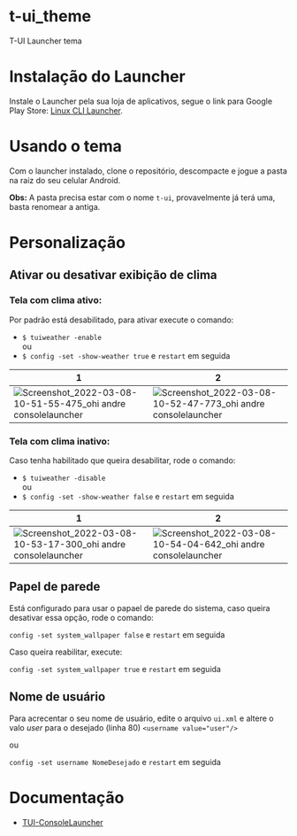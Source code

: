 # t-ui_theme
T-UI Launcher tema

# Instalação do Launcher
Instale o Launcher pela sua loja de aplicativos, segue o link para Google Play Store: [Linux CLI Launcher](https://play.google.com/store/apps/details?id=ohi.andre.consolelauncher&hl=pt-BR).

# Usando o tema
Com o launcher instalado, clone o repositório, descompacte e jogue a pasta na raiz do seu celular Android.<br>

**Obs:** A pasta precisa estar com o nome `t-ui`, provavelmente já terá uma, basta renomear a antiga.

# Personalização
## Ativar ou desativar exibição de clima
### Tela com clima ativo:
Por padrão está desabilitado, para ativar execute o comando:
* `$ tuiweather -enable`<br>
ou
* `$ config -set -show-weather true` e `restart` em seguida

|1|2|
|-|-|
|![Screenshot_2022-03-08-10-51-55-475_ohi andre consolelauncher](https://user-images.githubusercontent.com/84329097/157251902-562557bc-db93-4506-9ba1-fc1bf07a078e.jpg)|![Screenshot_2022-03-08-10-52-47-773_ohi andre consolelauncher](https://user-images.githubusercontent.com/84329097/157251926-69d56091-3d6a-4de7-9c0f-b4c2b6029f09.jpg)|

### Tela com clima inativo:
Caso tenha habilitado que queira desabilitar, rode o comando:

* `$ tuiweather -disable`<br>
ou
* `$ config -set -show-weather false` e `restart` em seguida

|1|2|
|-|-|
|![Screenshot_2022-03-08-10-53-17-300_ohi andre consolelauncher](https://user-images.githubusercontent.com/84329097/157251992-1b07625c-4c06-4ad3-8331-ca21258c35ba.jpg)|![Screenshot_2022-03-08-10-54-04-642_ohi andre consolelauncher](https://user-images.githubusercontent.com/84329097/157252011-e600d63a-8ef6-487d-bd05-81b8462000c7.jpg)

## Papel de parede
Está configurado para usar o papael de parede do sistema, caso queira desativar essa opção, rode o comando:

`config -set system_wallpaper false` e `restart` em seguida<br>

Caso queira reabilitar, execute:

`config -set system_wallpaper true` e `restart` em seguida

## Nome de usuário
Para acrecentar o seu nome de usuário, edite o arquivo `ui.xml` e altere o valo *user* para o desejado (linha 80)
`<username value="user"/>`

ou

`config -set username NomeDesejado` e `restart` em seguida<br>

# Documentação
* [TUI-ConsoleLauncher](https://github.com/fAndreuzzi/TUI-ConsoleLauncher/wiki)

